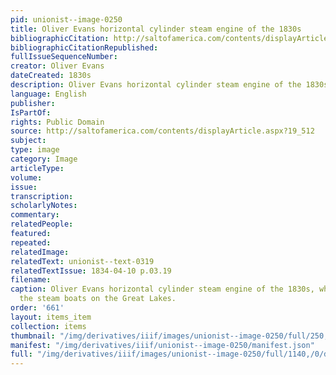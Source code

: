 ```yaml
---
pid: unionist--image-0250
title: Oliver Evans horizontal cylinder steam engine of the 1830s
bibliographicCitation: http://saltofamerica.com/contents/displayArticle.aspx?19_512
bibliographicCitationRepublished: 
fullIssueSequenceNumber: 
creator: Oliver Evans
dateCreated: 1830s
description: Oliver Evans horizontal cylinder steam engine of the 1830s
language: English
publisher: 
IsPartOf: 
rights: Public Domain
source: http://saltofamerica.com/contents/displayArticle.aspx?19_512
subject: 
type: image
category: Image
articleType: 
volume: 
issue: 
transcription: 
scholarlyNotes: 
commentary: 
relatedPeople: 
featured: 
repeated: 
relatedImage: 
relatedText: unionist--text-0319
relatedTextIssue: 1834-04-10 p.03.19
filename: 
caption: Oliver Evans horizontal cylinder steam engine of the 1830s, which powered
  the steam boats on the Great Lakes.
order: '661'
layout: items_item
collection: items
thumbnail: "/img/derivatives/iiif/images/unionist--image-0250/full/250,/0/default.jpg"
manifest: "/img/derivatives/iiif/unionist--image-0250/manifest.json"
full: "/img/derivatives/iiif/images/unionist--image-0250/full/1140,/0/default.jpg"
---
```

